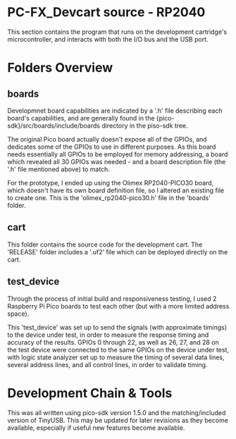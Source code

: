 # PC-FX_Devcart source - RP2040

This section contains the program that runs on the development cartridge's microcontroller,
and interacts with both the I/O bus and the USB port.

# Folders Overview

## boards

Developmnet board capabilities are indicated by a '.h' file describing each board's capabilities,
and are generally found in the {pico-sdk}/src/boards/include/boards directory in the piso-sdk tree.

The original Pico board actually doesn't expose all of the GPIOs, and dedicates some of the GPIOs
to use in different purposes.  As this board needs essentially all GPIOs to be employed for memory
addressing, a board which revealed all 30 GPIOs was needed - and a board description file (the '.h'
file mentioned above) to match.

For the prototype, I ended up using the Olimex RP2040-PICO30 board, which doesn't have its own board
definition file, so I altered an existing file to create one.  This is the 'olimex_rp2040-pico30.h'
file in the 'boards' folder.

## cart

This folder contains the source code for the development cart.
The 'RELEASE' folder includes a '.uf2' file which can be deployed directly on the cart.

## test_device

Through the process of initial build and responsiveness testing, I used 2 Raspberry Pi Pico
boards to test each other (but with a more limited address space).

This 'test_device' was set up to send the signals (with approximate timings) to the device under test,
in order to measure the response timing and accuracy of the results.  GPIOs 0 through 22, as well as
26, 27, and 28 on the test device were connected to the same GPIOs on the device under test, with logic
state analyzer set up to measure the timing of several data lines, several address lines, and all control
lines, in order to validate timing.

# Development Chain & Tools

This was all written using pico-sdk version 1.5.0 and the matching/included version of TinyUSB.
This may be updated for later revisions as they become available, especially if useful new features
become available.

